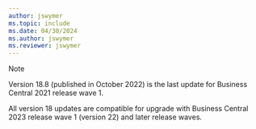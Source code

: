 ```yaml
---
author: jswymer
ms.topic: include
ms.date: 04/30/2024
ms.author: jswymer
ms.reviewer: jswymer
---
```

> [!NOTE]
> Version 18.8 (published in October 2022) is the last update for Business Central 2021 release wave 1.
>
> All version 18 updates are compatible for upgrade with Business Central 2023 release wave 1 (version 22) and later release waves.